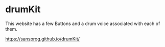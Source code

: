 # drumKit

This website has a few Buttons and a drum voice associated with each of them.

https://sansprog.github.io/drumKit/
